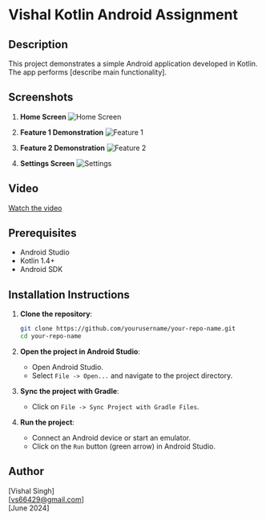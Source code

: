 # Vishal Kotlin Android Assignment

## Description
This project demonstrates a simple Android application developed in Kotlin. The app performs [describe main functionality].

## Screenshots
1. **Home Screen**
   ![Home Screen](https://github.com/vishal501/VishalAssignment/blob/main/Media/1000058651.jpg)
   
2. **Feature 1 Demonstration**
   ![Feature 1](https://github.com/vishal501/VishalAssignment/blob/main/Media/1000058652.jpg)
   
3. **Feature 2 Demonstration**
   ![Feature 2](https://github.com/vishal501/VishalAssignment/blob/main/Media/1000058653.jpg)
   
4. **Settings Screen**
   ![Settings](https://github.com/vishal501/VishalAssignment/blob/main/Media/1000058654.jpg)

## Video
[Watch the video](https://github.com/vishal501/VishalAssignment/blob/main/Media/1000058650.mp4)

## Prerequisites
- Android Studio
- Kotlin 1.4+
- Android SDK

## Installation Instructions

1. **Clone the repository**:
    ```bash
    git clone https://github.com/yourusername/your-repo-name.git
    cd your-repo-name
    ```

2. **Open the project in Android Studio**:
    - Open Android Studio.
    - Select `File -> Open...` and navigate to the project directory.

3. **Sync the project with Gradle**:
    - Click on `File -> Sync Project with Gradle Files`.

4. **Run the project**:
    - Connect an Android device or start an emulator.
    - Click on the `Run` button (green arrow) in Android Studio.

## Author
[Vishal Singh]  
[vs66429@gmail.com]  
[June 2024]


